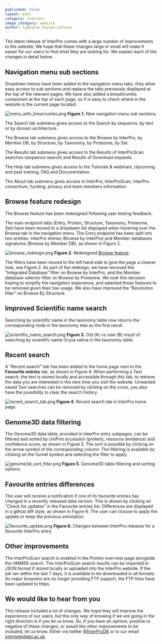 ```yaml
---
published: false
layout: post
category: interpro
image_category: website
author: Typhaine Paysan-Lafosse
---
```

The latest release of InterPro comes with a large number of improvements to the website. We hope that these changes large or small will make it easier for our users to find what they are looking for. We explain each of the changes in detail below.

## Navigation menu sub sections

Dropdown menus have been added to the navigation menu tabs, they allow easy access to sub sections and replace the tabs previously displayed at the top of the relevant pages. We have also added a breadcrumbs component at the top of each page, so it is easy to check where in the website is the current page located.

![menu_with_breacrumbs.png]({{site.baseurl}}/assets/media/images/posts/menu_with_breacrumbs.png)
**Figure 1.** New navigation menu sub sections.

The Search tab submenu gives access to the Search by sequence, by text or by domain architecture.

The Browse tab submenu gives access to the Browse by InterPro, by Member DB, by Structure, by Taxonomy, by Proteome, by Set.

The Results tab submenu gives access to the Results of InterProScan searches (sequence search) and Results of Download requests.

The Help tab submenu gives access to the Tutorials & webinars, Upcoming and past training, FAQ and Documentation.

The About tab submenu gives access to InterPro, InterProScan, InterPro consortium, funding, privacy and team members information.

## Browse feature redesign
The Browse feature has been redesigned following user testing feedback.

The main endpoint tabs (Entry, Protein, Structure, Taxonomy, Proteome, Set) have been moved to a dropdown list displayed when hovering over the Browse tab in the navigation menu. The Entry endpoint has been split into two entities: InterPro entries (Browse by InterPro) and Member databases signatures (Browse by Member DB), as shown in Figure 2.

![browse_redesign.png]({{site.baseurl}}/assets/media/images/posts/browse_redesign.png)
**Figure 2.** Redesigned [Browse feature](https://www.ebi.ac.uk/interpro/entry/InterPro/#table).

The filters have been moved to the left hand side to give the page a cleaner look, see Figure 2.
As part of the redesign, we have removed the “Integrated Database” filter on Browse by InterPro, and the Member database selector filter on Browse by Proteome. We took this decision hoping to simplify the navigation experience, and selected those features to be removed given their low usage. We also have improved the “Resolution filter” on Browse By Structure.

## Improved Scientific name search
Searching by scientific name in the taxonomy table now returns the corresponding node in the taxonomy tree as the first result.

![scientific_name_search.png]({{site.baseurl}}/assets/media/images/posts/scientific_name_search.png)
**Figure 3.** Old (A) vs new (B) result of searching by scientific name Oryza sativa in the taxonomy table.

## Recent search
A "Recent search" tab has been added to the home page next to the **Favourite entries** tab, as shown in Figure 4. When performing a Text search, the text is stored locally and accessible through this tab, to retrieve the data you are interested in the next time you visit the website. Unwanted saved Text searches can be removed by clicking on the cross, you also have the possibility to clear the search history.

![recent_search_tab.png]({{site.baseurl}}/assets/media/images/posts/recent_search_tab.png)
**Figure 4.** Recent search tab in InterPro home page.

## Genome3D data filtering
The Genome3D data table, provided in InterPro entry subpages, can be filtered and sorted by UniProt accession (protein), resource (evidence) and confidence score, as shown in Figure 5. The sort is possible by clicking on the arrow symbol of the corresponding column. The filtering is available by clicking on the funnel symbol and selecting the filter to apply.

![genome3d_sort_filter.png]({{site.baseurl}}/assets/media/images/posts/genome3d_sort_filter.png)
**Figure 5.** Genome3D table filtering and sorting options.

## Favourite entries differences
The user will receive a notification if one of its favourite entries has changed in a recently released data version. This is shown by clicking on "Check for updates" in the Favourite entries list. Differences are displayed in a github diff style, as shown in Figure 6. The user can choose to apply the update or keep the previous annotation.

![favourite_update.png]({{site.baseurl}}/assets/media/images/posts/favourite_update.png)
**Figure 6.** Changes between InterPro releases for a favourite InterPro entry.

## Other improvements
The InterProScan search is enabled in the Protein overview page alongside the HMMER search.
The InterProScan search results can be imported in JSON format if stored locally or uploaded into the InterPro website. If the job ran within the last 7 days, it is available to be downloaded in all formats.
As major browsers are no longer providing FTP support, the FTP links have been updated to https.

## We would like to hear from you
This release included a lot of changes. We hope they will improve the experience of our users, but the only way of knowing if we are going in the right direction is if you let us know. So, if you have an opinion, positive or negative of these changes, or would like other improvements to be included, let us know. Either via twitter [@InterProDB](https://twitter.com/InterProDB) or to our email interhelp@ebi.ac.uk.
